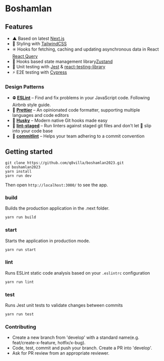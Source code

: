 # Boshamlan

## Features

- ▲ Based on latest [Next.js](https://github.com/zeit/next.js)
- 💅 Styling with [TailwindCSS](https://tailwindcss.com/)
- ✳️ Hooks for fetching, caching and updating asynchronous data in React [React Query](https://react-query.tanstack.com)
- 🐻 Hooks based state management library[Zustand](https://github.com/pmndrs/zustand)
- 🐐 Unit testing with [Jest](https://github.com/facebook/jest) & [react-testing-library](https://github.com/testing-library/react-testing-library)
- ⚡️ E2E testing with [Cypress](https://www.cypress.io/)

### Design Patterns

- ⛔ **[ESLint](https://eslint.org)** – Find and fix problems in your JavaScript code. Following Airbnb style guide.
- 🎀 **[Prettier](https://prettier.io)** – An opinionated code formatter, supporting multiple languages and code editors
- 🐺 **[Husky](https://github.com/typicode/husky)** – Modern native Git hooks made easy
- 💩 **[lint-staged](https://github.com/okonet/lint-staged)** – Run linters against staged git files and don't let 💩 slip into your code base
- 📓 **[commitlint](https://commitlint.js.org)** – Helps your team adhering to a commit convention

## Getting started

```
git clone https://github.com/q8villa/boshamlan2023.git
cd boshamlan2023
yarn install
yarn run dev
```

Then open `http://localhost:3000/` to see the app.

### build

Builds the production application in the .next folder.

```bash
yarn run build
```

### start

Starts the application in production mode.

```bash
yarn run start
```

### lint

Runs ESLint static code analysis based on your `.eslintrc` configuration

```bash
yarn run lint
```

### test

Runs Jest unit tests to validate changes between commits

```bash
yarn run test
```

### Contributing

- Create a new branch from 'develop' with a standard name(e.g. feat/create-x-feature, hotfix/x-bug).
- Code, test, commit and push your branch. Create a PR into 'develop'.
- Ask for PR review from an appropriate reviewer.
